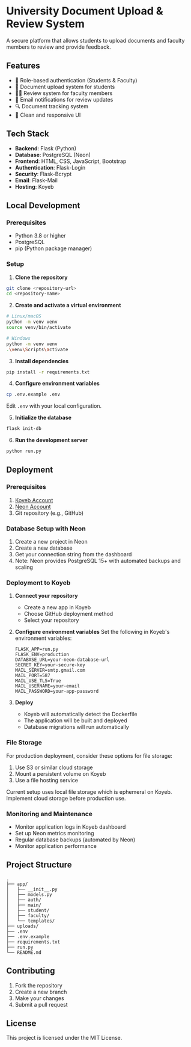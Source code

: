 # University Document Upload & Review System

A secure platform that allows students to upload documents and faculty members to review and provide feedback.

## Features

- 🔐 Role-based authentication (Students & Faculty)
- 📄 Document upload system for students
- 👨‍🏫 Review system for faculty members
- 📧 Email notifications for review updates
- 🔍 Document tracking system
- 🎯 Clean and responsive UI

## Tech Stack

- **Backend**: Flask (Python)
- **Database**: PostgreSQL (Neon)
- **Frontend**: HTML, CSS, JavaScript, Bootstrap
- **Authentication**: Flask-Login
- **Security**: Flask-Bcrypt
- **Email**: Flask-Mail
- **Hosting**: Koyeb

## Local Development

### Prerequisites

- Python 3.8 or higher
- PostgreSQL
- pip (Python package manager)

### Setup

1. **Clone the repository**
```bash
git clone <repository-url>
cd <repository-name>
```

2. **Create and activate a virtual environment**
```bash
# Linux/macOS
python -m venv venv
source venv/bin/activate

# Windows
python -m venv venv
.\venv\Scripts\activate
```

3. **Install dependencies**
```bash
pip install -r requirements.txt
```

4. **Configure environment variables**
```bash
cp .env.example .env
```
Edit `.env` with your local configuration.

5. **Initialize the database**
```bash
flask init-db
```

6. **Run the development server**
```bash
python run.py
```

## Deployment

### Prerequisites

1. [Koyeb Account](https://app.koyeb.com)
2. [Neon Account](https://neon.tech)
3. Git repository (e.g., GitHub)

### Database Setup with Neon

1. Create a new project in Neon
2. Create a new database
3. Get your connection string from the dashboard
4. Note: Neon provides PostgreSQL 15+ with automated backups and scaling

### Deployment to Koyeb

1. **Connect your repository**
   - Create a new app in Koyeb
   - Choose GitHub deployment method
   - Select your repository

2. **Configure environment variables**
   Set the following in Koyeb's environment variables:
   ```
   FLASK_APP=run.py
   FLASK_ENV=production
   DATABASE_URL=your-neon-database-url
   SECRET_KEY=your-secure-key
   MAIL_SERVER=smtp.gmail.com
   MAIL_PORT=587
   MAIL_USE_TLS=True
   MAIL_USERNAME=your-email
   MAIL_PASSWORD=your-app-password
   ```

3. **Deploy**
   - Koyeb will automatically detect the Dockerfile
   - The application will be built and deployed
   - Database migrations will run automatically

### File Storage

For production deployment, consider these options for file storage:
1. Use S3 or similar cloud storage
2. Mount a persistent volume on Koyeb
3. Use a file hosting service

Current setup uses local file storage which is ephemeral on Koyeb. Implement cloud storage before production use.

### Monitoring and Maintenance

- Monitor application logs in Koyeb dashboard
- Set up Neon metrics monitoring
- Regular database backups (automated by Neon)
- Monitor application performance

## Project Structure

```
.
├── app/
│   ├── __init__.py
│   ├── models.py
│   ├── auth/
│   ├── main/
│   ├── student/
│   ├── faculty/
│   └── templates/
├── uploads/
├── .env
├── .env.example
├── requirements.txt
├── run.py
└── README.md
```

## Contributing

1. Fork the repository
2. Create a new branch
3. Make your changes
4. Submit a pull request

## License

This project is licensed under the MIT License.
